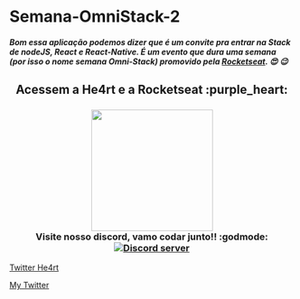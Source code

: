 # Semana-OmniStack-2

##### Bom essa aplicação podemos dizer que é um convite pra entrar na Stack de nodeJS, React e React-Native. É um evento que dura uma semana (por isso o nome semana Omni-Stack) promovido pela [Rocketseat](https://rocketseat.com.br/). :heart_eyes: :wink:

<h2 align="center">
  Acessem a He4rt e a Rocketseat :purple_heart:
</h2>

<h3 align="center">
  <img src="https://heartdevs.com/wp-content/uploads/2018/12/logo.png" width="215"><br>
    Visite nosso discord, vamo codar junto!! :godmode:
	<a href="discord.io/He4rt" target="_blank">
	<img src="https://discordapp.com/api/guilds/452926217558163456/embed.png" alt="Discord server"/></a><br>
</h3>

[Twitter He4rt](https://twitter.com/He4rtDevs)

[My Twitter](https://twitter.com/m7Aei_He4rt)
